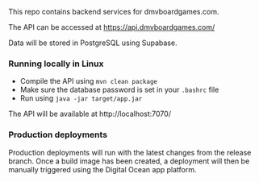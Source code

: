 This repo contains backend services for dmvboardgames.com.


The API can be accessed at https://api.dmvboardgames.com/


Data will be stored in PostgreSQL using Supabase.

### Running locally in Linux

- Compile the API using `mvn clean package`
- Make sure the database password is set in your `.bashrc` file
- Run using `java -jar target/app.jar`

The API will be available at http://localhost:7070/


### Production deployments

Production deployments will run with the latest changes from the release branch. Once a build image has been created, a deployment will then be manually triggered using the Digital Ocean app platform.
